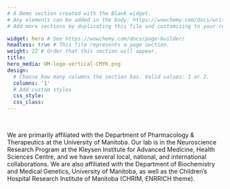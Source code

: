 ```yaml
---
# A Demo section created with the Blank widget.
# Any elements can be added in the body: https://wowchemy.com/docs/writing-markdown-latex/
# Add more sections by duplicating this file and customizing to your requirements.

widget: hero # See https://wowchemy.com/docs/page-builder/
headless: true # This file represents a page section.
weight: 22 # Order that this section will appear.
title: 
hero_media: UM-logo-vertical-CMYK.png
design:
  # Choose how many columns the section has. Valid values: 1 or 2.
  columns: '1'
  # Add custom styles
  css_style:
  css_class:
---
```


<br>

We are primarily affiliated with the Department of Pharmacology & Therapeutics at the University of Manitoba. Our lab is in the Neuroscience Research Program at the Kleysen Institute for Advanced Medicine, Health Sciences Centre, and we have several local, national, and international collaborations. We are also affiliated with the Department of Biochemistry and Medical Genetics, University of Manitoba, as well as the Children’s Hospital Research Institute of Manitoba (CHRIM, ENRRICH theme).
